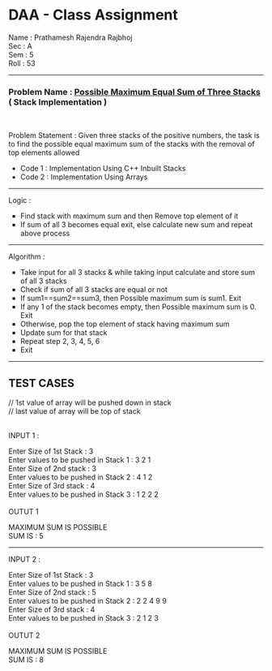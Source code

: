 <h1> DAA - Class Assignment </h1>

Name : Prathamesh Rajendra Rajbhoj <br>
Sec  : A <br>
Sem  : 5 <br>
Roll : 53 <br>
<hr>

<h3> Problem Name : <u> Possible Maximum Equal Sum of Three Stacks </u> ( Stack Implementation ) </h3>

<br>

Problem Statement : Given three stacks of the positive numbers, the task is to find the possible equal maximum sum of the stacks with the removal of top elements allowed

<ul>
<li>Code 1 : Implementation Using C++ Inbuilt Stacks </li>
<li>Code 2 : Implementation Using Arrays </li>
</ul>

<hr>

Logic :

<ul style="list-style-type:square;">
  <li>Find stack with maximum sum and then Remove top element of it</li>
  <li>If sum of all 3 becomes equal exit, else calculate new sum and repeat above process</li>
</ul>

<hr>

Algorithm :

<ol style="list-style-type:square;">
  <li> Take input for all 3 stacks & while taking input calculate and store sum of all 3 stacks</li>
  <li> Check if sum of all 3 stacks are equal or not</li>
  <li> If sum1==sum2==sum3, then Possible maximum sum is sum1. Exit</li>
  <li> If any 1 of the stack becomes empty, then Possible maximum sum is 0. Exit</li>
  <li> Otherwise, pop the top element of stack having maximum sum</li>
  <li> Update sum for that stack</li>
  <li> Repeat step 2, 3, 4, 5, 6</li> 
  <li> Exit</li>
</ol>

<hr>

<h2> TEST CASES </h2>

// 1st value of array will be pushed down in stack <br>
// last value of array will be top of stack <br><br>

INPUT 1 : 

Enter Size of 1st Stack : 3 <br>
Enter values to be pushed in Stack 1 : 3 2 1 <br>
Enter Size of 2nd stack : 3<br>
Enter values to be pushed in Stack 2 : 4 1 2<br>
Enter Size of 3rd stack : 4<br>
Enter values to be pushed in Stack 3 : 1 2 2 2<br>
<br>
OUTUT 1<br>

MAXIMUM SUM IS POSSIBLE<br>
SUM IS : 5<br>

<hr>


INPUT 2 : 

Enter Size of 1st Stack : 3 <br>
Enter values to be pushed in Stack 1 : 3 5 8 <br>
Enter Size of 2nd stack : 5<br>
Enter values to be pushed in Stack 2 : 2 2 4 9 9<br>
Enter Size of 3rd stack : 4<br>
Enter values to be pushed in Stack 3 : 2 1 2 3<br>
<br>
OUTUT 2<br>

MAXIMUM SUM IS POSSIBLE<br>
SUM IS : 8<br>
